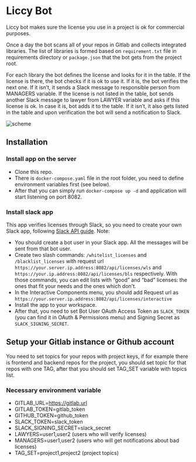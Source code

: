 # Liccy Bot

Liccy bot makes sure the license you use in a project is ok for commercial purposes. 

Once a day the bot scans all of your repos in Gitlab and collects integrated libraries. The list of libraries is formed based on `requirement.txt` file in requirements directory or `package.json` that the bot gets from the project root. 

For each library the bot defines the license and looks for it in the table. If the license is there, the bot checks if it is ok to use it. If it is, the bot verifies the next one. If it isn’t, it sends a Slack message to responsible person from MANAGERS variable. If the license is not listed in the table, bot sends another Slack message to lawyer from LAWYER variable and asks if this license is ok. In case it is, bot adds it to the table. If it isn’t, it also gets listed in the table and upon verification the bot will send a notification to Slack.

![scheme](https://dvhb.com/check_my_licenses_scheme.png)

## Installation
### Install app on the server
* Clone this repo.
* There is `docker-compose.yaml` file in the root folder, you need to define environment variables first (see below).
* After that you can simply run `docker-compose up -d` and application will start listening on port 8082.

### Install slack app
This app verifies licenses through Slack, so you need to create your own Slack app, following [Slack API guide](https://api.slack.com/slack-apps#creating_apps).
Note:
* You should create a bot user in your Slack app. All the messages will be sent from that bot user.
* Create two slash commands: `/whitelist_licenses` and `/blacklist_licenses` with request url `https://your.server.ip.address:8082/api/licenses/wls` and `https://your.ip.address:8082/api/licenses/bls` respectively. With those commands, you can edit lists with “good” and “bad” licenses: the ones that fit your needs and the ones which don't.
* In the Interactive Components menu, you should add Request url as `https://your.server.ip.address:8082/api/licenses/interactive`
* Install the app to your workspace.
* After that, you need to set Bot User OAuth Access Token as `SLACK_TOKEN` (you can find it in OAuth & Permissions menu) and Signing Secret as `SLACK_SIGNING_SECRET`.

## Setup your Gitlab instance or Github account

You need to set topics for your repos with project keys, if for example there is frontend and backend repos for the project, you should set topic for that repos with one TAG, after that you should set TAG_SET variable with topics list.

### Necessary environment variable
- GITLAB_URL=https://gitlab.url
- GITLAB_TOKEN=gitlab_token
- GITHUB_TOKEN=github_token
- SLACK_TOKEN=slack_token
- SLACK_SIGNING_SECRET=slack_secret
- LAWYERS=user1,user2 (users who will verify licenses)
- MANAGERS=user1,user2 (users who will get notifications about bad licenses)
- TAG_SET=project1,project2 (project topics)
